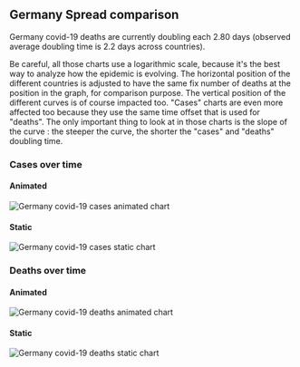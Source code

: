## Germany Spread comparison 

Germany covid-19 deaths are currently doubling each 2.80 days (observed average doubling time is 2.2 days across countries).



Be careful, all those charts use a logarithmic scale, because it's the best way to analyze how the epidemic is evolving. 
The horizontal position of the different countries is adjusted to have the same fix number of deaths at the position in the graph, for comparison purpose.
The vertical position of the different curves is of course impacted too.
"Cases" charts are even more affected too because they use the same time offset that is used for "deaths".
The only important thing to look at in those charts is the slope of the curve : the steeper the curve, the shorter the "cases" and "deaths" doubling time.


 
### Cases over time
 
#### Animated
![Germany covid-19 cases animated chart](https://raw.githubusercontent.com/madlag/coronavirus_study/master/notebooks/graphs/2020-03-20/countries/Germany/2020-03-20_Germany_deaths.gif "Germany covid-19 cases animated chart")   
 
#### Static
![Germany covid-19 cases static chart](https://raw.githubusercontent.com/madlag/coronavirus_study/master/notebooks/graphs/2020-03-20/countries/Germany/2020-03-20_Germany_deaths.png "Germany covid-19 cases static chart")   

 
### Deaths over time
 
#### Animated
![Germany covid-19 deaths animated chart](https://raw.githubusercontent.com/madlag/coronavirus_study/master/notebooks/graphs/2020-03-20/countries/Germany/2020-03-20_Germany_deaths.gif "Germany covid-19 deaths animated chart")   
 
#### Static
![Germany covid-19 deaths static chart](https://raw.githubusercontent.com/madlag/coronavirus_study/master/notebooks/graphs/2020-03-20/countries/Germany/2020-03-20_Germany_deaths.png "Germany covid-19 deaths static chart")   

